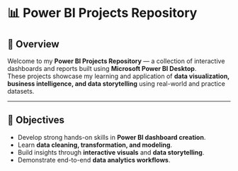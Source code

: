 # 📊 Power BI Projects Repository

## 🧠 Overview
Welcome to my **Power BI Projects Repository** — a collection of interactive dashboards and reports built using **Microsoft Power BI Desktop**.  
These projects showcase my learning and application of **data visualization, business intelligence, and data storytelling** using real-world and practice datasets.

---

## 🎯 Objectives
- Develop strong hands-on skills in **Power BI dashboard creation**.
- Learn **data cleaning, transformation, and modeling**.
- Build insights through **interactive visuals** and **data storytelling**.
- Demonstrate end-to-end **data analytics workflows**.
